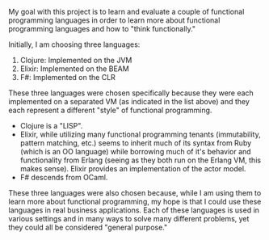 My goal with this project is to learn and evaluate a couple of functional programming languages in order to learn more about functional programming languages and how to "think functionally."

Initially, I am choosing three languages:

1. Clojure: Implemented on the JVM
2. Elixir: Implemented on the BEAM
3. F#: Implemented on the CLR

These three languages were chosen specifically because they were each implemented on a separated VM (as indicated in the list above) and they each represent a different "style" of functional programming.

- Clojure is a "LISP".
- Elixir, while utilizing many functional programming tenants (immutability, pattern matching, etc.) seems to inherit much of its syntax from Ruby (which is an OO language) while borrowing much of it's behavior and functionality from Erlang (seeing as they both run on the Erlang VM, this makes sense). Elixir provides an implementation of the actor model.
- F# descends from OCaml.

These three languages were also chosen because, while I am using them to learn more about functional programming, my hope is that I could use these languages in real business applications. Each of these languages is used in various settings and in many ways to solve many different problems, yet they could all be considered "general purpose."
